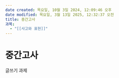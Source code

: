 ```yaml
---
date created: 목요일, 10월 3일 2024, 12:09:46 오후
date modified: 목요일, 3월 13일 2025, 12:32:37 오전
title: 중간고사
과목:
  - "[[사고와 표현]]"
---
```


# 중간고사

글쓰기 과제
